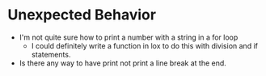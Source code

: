 # Unexpected Behavior
* I'm not quite sure how to print a number with a string in a for loop
  * I could definitely write a function in lox to do this with division and if statements.
* Is there any way to have print not print a line break at the end.
